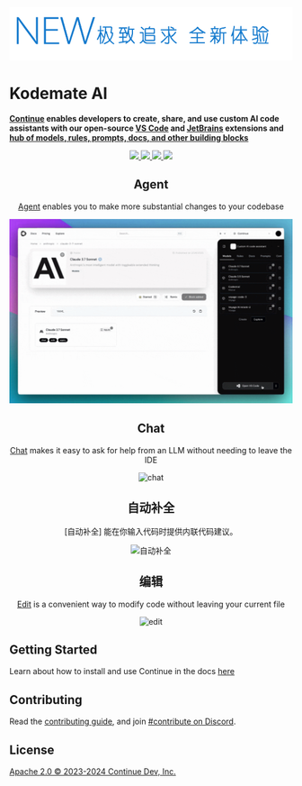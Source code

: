 <div align="left">

![Continue logo](media/readme.png)

</div>

<h1 align="left">Kodemate AI</h1>

<div align="left">

**[Continue](https://docs.continue.dev) enables developers to create, share, and use custom AI code assistants with our
open-source [VS Code](https://marketplace.visualstudio.com/items?itemName=Continue.continue)
and [JetBrains](https://plugins.jetbrains.com/plugin/22707-continue-extension) extensions
and [hub of models, rules, prompts, docs, and other building blocks](https://hub.continue.dev)**

</div>

<div align="center">

<a target="_blank" href="https://opensource.org/licenses/Apache-2.0" style="background:none">
    <img src="https://img.shields.io/badge/License-Apache_2.0-blue.svg" style="height: 22px;" />
</a>
<a target="_blank" href="https://docs.continue.dev" style="background:none">
    <img src="https://img.shields.io/badge/continue_docs-%23BE1B55" style="height: 22px;" />
</a>
<a target="_blank" href="https://changelog.continue.dev" style="background:none">
    <img src="https://img.shields.io/badge/changelog-%96EFF3" style="height: 22px;" />
</a>
<a target="_blank" href="https://discord.gg/vapESyrFmJ" style="background:none">
    <img src="https://img.shields.io/badge/discord-join-continue.svg?labelColor=191937&color=6F6FF7&logo=discord" style="height: 22px;" />
</a>

<p></p>

## Agent

[Agent](https://continue.dev/docs/agent/how-to-use-it) enables you to make more substantial changes to your codebase

![agent](docs/static/img/agent.gif)

## Chat

[Chat](https://continue.dev/docs/chat/how-to-use-it) makes it easy to ask for help from an LLM without needing to leave
the IDE

![chat](docs/static/img/chat.gif)

## 自动补全

[自动补全] 能在你输入代码时提供内联代码建议。

![自动补全](docs/static/img/autocomplete.gif)

## 编辑

[Edit](https://continue.dev/docs/edit/how-to-use-it) is a convenient way to modify code without leaving your current
file

![edit](docs/static/img/edit.gif)


</div>

## Getting Started

Learn about how to install and use Continue in the docs [here](https://continue.dev/docs/getting-started/install)

## Contributing

Read the [contributing guide](https://github.com/continuedev/continue/blob/main/CONTRIBUTING.md), and
join [#contribute on Discord](https://discord.gg/vapESyrFmJ).

## License

[Apache 2.0 © 2023-2024 Continue Dev, Inc.](./LICENSE)

